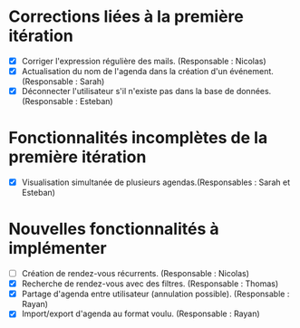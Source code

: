 # Corrections liées à la première itération
- [x] Corriger l'expression régulière des mails. (Responsable : Nicolas)
- [x] Actualisation du nom de l'agenda dans la création d'un événement. (Responsable : Sarah)
- [x] Déconnecter l'utilisateur s'il n'existe pas dans la base de données. (Responsable : Esteban)

# Fonctionnalités incomplètes de la première itération
- [x] Visualisation simultanée de plusieurs agendas.(Responsables : Sarah et Esteban)

# Nouvelles fonctionnalités à implémenter
- [ ] Création de rendez-vous récurrents. (Responsable : Nicolas)
- [x] Recherche de rendez-vous avec des filtres. (Responsable : Thomas)
- [x] Partage d'agenda entre utilisateur (annulation possible). (Responsable : Rayan)
- [x] Import/export d'agenda au format voulu. (Responsable : Rayan)
